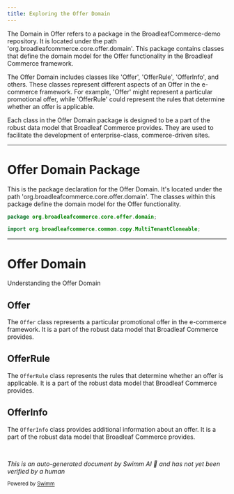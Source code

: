 ```yaml
---
title: Exploring the Offer Domain
---
```

The Domain in Offer refers to a package in the BroadleafCommerce-demo repository. It is located under the path 'org.broadleafcommerce.core.offer.domain'. This package contains classes that define the domain model for the Offer functionality in the Broadleaf Commerce framework.

The Offer Domain includes classes like 'Offer', 'OfferRule', 'OfferInfo', and others. These classes represent different aspects of an Offer in the e-commerce framework. For example, 'Offer' might represent a particular promotional offer, while 'OfferRule' could represent the rules that determine whether an offer is applicable.

Each class in the Offer Domain package is designed to be a part of the robust data model that Broadleaf Commerce provides. They are used to facilitate the development of enterprise-class, commerce-driven sites.

<SwmSnippet path="/core/broadleaf-framework/src/main/java/org/broadleafcommerce/core/offer/domain/OfferInfo.java" line="18">

---

# Offer Domain Package

This is the package declaration for the Offer Domain. It's located under the path 'org.broadleafcommerce.core.offer.domain'. The classes within this package define the domain model for the Offer functionality.

```java
package org.broadleafcommerce.core.offer.domain;

import org.broadleafcommerce.common.copy.MultiTenantCloneable;
```

---

</SwmSnippet>

# Offer Domain

Understanding the Offer Domain

## Offer

The `Offer` class represents a particular promotional offer in the e-commerce framework. It is a part of the robust data model that Broadleaf Commerce provides.

## OfferRule

The `OfferRule` class represents the rules that determine whether an offer is applicable. It is a part of the robust data model that Broadleaf Commerce provides.

## OfferInfo

The `OfferInfo` class provides additional information about an offer. It is a part of the robust data model that Broadleaf Commerce provides.

&nbsp;

*This is an auto-generated document by Swimm AI 🌊 and has not yet been verified by a human*

<SwmMeta version="3.0.0" repo-id="Z2l0aHViJTNBJTNBQnJvYWRsZWFmQ29tbWVyY2UtZGVtbyUzQSUzQWdpbGFkbmF2b3Q=" repo-name="BroadleafCommerce-demo" doc-type="overview"><sup>Powered by [Swimm](/)</sup></SwmMeta>
